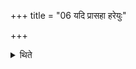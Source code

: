 +++
title = "06 यदि प्रासहा हरेयुः"

+++

<details><summary>थिते</summary>

6. If (the sacrificial post) is forcefully carried off, (the sacrificer) will lose all his possession. In that case one should employ a verse addressed to Indra instead of one to Viṣṇu. The further ritual is the same as (described in the Sūtra 1).
</details>
